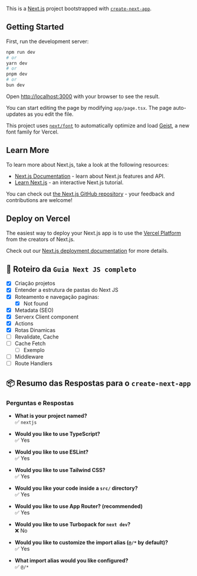 This is a [Next.js](https://nextjs.org) project bootstrapped with [`create-next-app`](https://nextjs.org/docs/app/api-reference/cli/create-next-app).

## Getting Started

First, run the development server:

```bash
npm run dev
# or
yarn dev
# or
pnpm dev
# or
bun dev
```

Open [http://localhost:3000](http://localhost:3000) with your browser to see the result.

You can start editing the page by modifying `app/page.tsx`. The page auto-updates as you edit the file.

This project uses [`next/font`](https://nextjs.org/docs/app/building-your-application/optimizing/fonts) to automatically optimize and load [Geist](https://vercel.com/font), a new font family for Vercel.

## Learn More

To learn more about Next.js, take a look at the following resources:

- [Next.js Documentation](https://nextjs.org/docs) - learn about Next.js features and API.
- [Learn Next.js](https://nextjs.org/learn) - an interactive Next.js tutorial.

You can check out [the Next.js GitHub repository](https://github.com/vercel/next.js) - your feedback and contributions are welcome!

## Deploy on Vercel

The easiest way to deploy your Next.js app is to use the [Vercel Platform](https://vercel.com/new?utm_medium=default-template&filter=next.js&utm_source=create-next-app&utm_campaign=create-next-app-readme) from the creators of Next.js.

Check out our [Next.js deployment documentation](https://nextjs.org/docs/app/building-your-application/deploying) for more details.

## 📑 Roteiro da `Guia Next JS completo`

- [x] Criação projetos
- [x] Entender a estrutura de pastas do Next JS
- [x] Roteamento e navegação paginas:
  - [x] Not found
- [x] Metadata (SEO)
- [x] Serverx Client component
- [x] Actions
- [x] Rotas Dinamicas
- [ ] Revalidate, Cache
- [ ] Cache Fetch
  - [ ] Exemplo
- [ ] Middleware
- [ ] Route Handlers

## 📦 Resumo das Respostas para o `create-next-app`

### Perguntas e Respostas

- **What is your project named?**  
  ✅ `nextjs`

- **Would you like to use TypeScript?**  
  ✅ Yes

- **Would you like to use ESLint?**  
  ✅ Yes

- **Would you like to use Tailwind CSS?**  
  ✅ Yes

- **Would you like your code inside a `src/` directory?**  
  ✅ Yes

- **Would you like to use App Router? (recommended)**  
  ✅ Yes

- **Would you like to use Turbopack for `next dev`?**  
  ❌ No

- **Would you like to customize the import alias (`@/*` by default)?**  
  ✅ Yes

- **What import alias would you like configured?**  
  ✅ `@/*`
  